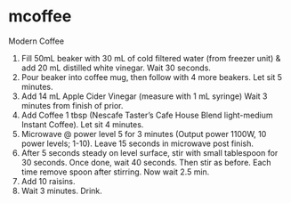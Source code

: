 # mcoffee
Modern Coffee

1. Fill 50mL beaker with 30 mL of cold filtered water (from freezer unit) & add 20 mL distilled white vinegar. Wait 30 seconds.
2. Pour beaker into coffee mug, then follow with 4 more beakers. Let sit 5 minutes.
3. Add 14 mL Apple Cider Vinegar (measure with 1 mL syringe) Wait 3 minutes from finish of prior.
4. Add Coffee 1 tbsp (Nescafe Taster’s Cafe House Blend light-medium Instant Coffee). Let sit 4 minutes.
5. Microwave @ power level 5 for 3 minutes (Output power 1100W, 10 power levels; 1-10). Leave 15 seconds in microwave post finish.
6. After 5 seconds steady on level surface, stir with small tablespoon for 30 seconds. Once done, wait 40 seconds. Then stir as before. Each time remove spoon after stirring. Now wait 2.5 min.
7. Add 10 raisins.
8. Wait 3 minutes. Drink.
